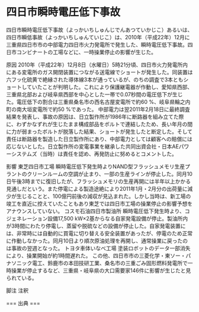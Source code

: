 # 四日市瞬時電圧低下事故

四日市瞬時電圧低下事故（よっかいちしゅんじでんあつていかじこ）あるいは、四日市瞬低事故（よっかいちしゅんていじこ）は、2010年（平成22年）12月に三重県四日市市の中部電力四日市火力発電所で発生した、瞬時電圧低下事故。四日市コンビナートの工場などに、一時操業停止の影響が生じた。

原因
2010年（平成22年）12月8日（水曜日）5時21分頃、四日市火力発電所内にある変電所のガス開閉装置につながる送電線でショートが発生した。同装置は六フッ化硫黄で絶縁された導体線3本が通っているが、のちの調査で3本ともショートしていたことが判明した。これにより保護継電器が作動し、愛知県西部、三重県北部および岐阜県西部を中心とした一帯で0.07秒間の電圧低下が生じた。電圧低下の割合は三重県桑名市の西名古屋変電所で約60 %、岐阜県輪之内町の南大垣変電所で約50 %であった。
中部電力は翌2011年2月18日に最終調査結果を発表し、事故の原因は、日立製作所が1986年に断路器を組み立てた際に、わずかなずれが生じたまま構成部品をボルトで連結したため、長い年月の間に力が弱まったボルトが脱落した結果、ショートが発生したと断定した。そして責任は断路器を製造した日立製作所にあり、中部電力としては顧客への賠償には応じないとした。日立製作所の変電事業を継承した共同出資会社・日本AEパワーシステムズ（当時）は責任を認め、再発防止に努めるとコメントした。

影響
東芝四日市工場
瞬時電圧低下発生時よりNAND型フラッシュメモリ生産プラントのクリーンルームの空調が止まり、一部の生産ラインが停止した。同月10日午後3時までに復旧したが、フラッシュメモリの生産再開には半年以上かかる見通しだという。また停電による製造途絶により2011年1月・2月分の出荷量に減少が生じることと、100億円前後の減収が見込まれた。しかし当時は、新工場の竣工を直近に控えていたこともあり東芝では四日市工場の操業停止の影響予想をアナウンスしていない。
コスモ石油四日市製油所
瞬時電圧低下発生時より、コジェネレーション設備17,500 kW×2基からなる自家発電設備が停止。製油所内が3時間にわたり停電し、蒸留や脱硫などの設備が停止した。自家発電装置には、非常時には自動的に買電に切り替える安全装置があったが、停電のため正常に作動しなかった。同月10日より順次原油処理を再開し、通常操業に戻ったのは事故の翌週となった。
トヨタ車体いなべ工場
塗装ロボットのデータ一部消失により、操業開始が約1時間遅れた。
この他、四日市市の三菱化学・東ソー・パナソニック電工、鈴鹿市の本田技研工業、桑名市の三重ごみ固形燃料発電所で一時操業が停止するなど、三重県・岐阜県の大口需要家146件に影響が生じたと見られている。

脚注
注釈


=== 出典 ===